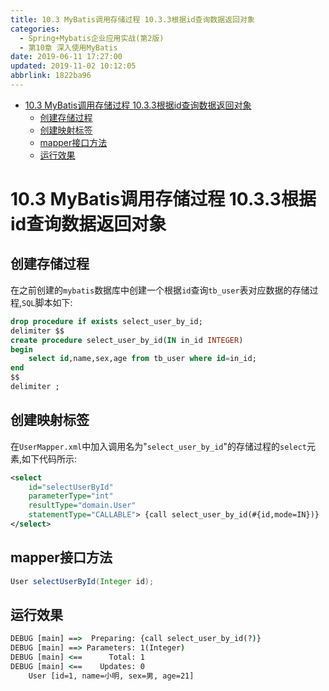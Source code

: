 ```yaml
---
title: 10.3 MyBatis调用存储过程 10.3.3根据id查询数据返回对象
categories: 
  - Spring+Mybatis企业应用实战(第2版)
  - 第10章 深入使用MyBatis
date: 2019-06-11 17:27:00
updated: 2019-11-02 10:12:05
abbrlink: 1822ba96
---
```

<div id='my_toc'>

- [10.3 MyBatis调用存储过程 10.3.3根据id查询数据返回对象](/JavaReadingNotes/1822ba96/#10-3-MyBatis调用存储过程-10-3-3根据id查询数据返回对象)
    - [创建存储过程](/JavaReadingNotes/1822ba96/#创建存储过程)
    - [创建映射标签](/JavaReadingNotes/1822ba96/#创建映射标签)
    - [mapper接口方法](/JavaReadingNotes/1822ba96/#mapper接口方法)
    - [运行效果](/JavaReadingNotes/1822ba96/#运行效果)

</div>
<!--more-->
<script>if (navigator.platform.toLowerCase() == 'win32'){document.getElementById('my_toc').style.display = 'none';}</script>

<!--end-->
# 10.3 MyBatis调用存储过程 10.3.3根据id查询数据返回对象 #
## 创建存储过程 ##
在之前创建的`mybatis`数据库中创建一个根据`id`查询`tb_user`表对应数据的存储过程,`SQL`脚本如下:
```sql
drop procedure if exists select_user_by_id;
delimiter $$
create procedure select_user_by_id(IN in_id INTEGER)
begin
    select id,name,sex,age from tb_user where id=in_id;
end
$$
delimiter ;
```
## 创建映射标签 ##
在`UserMapper.xml`中加入调用名为"`select_user_by_id`"的存储过程的`select`元素,如下代码所示:
```xml
<select
    id="selectUserById"
    parameterType="int"
    resultType="domain.User"
    statementType="CALLABLE"> {call select_user_by_id(#{id,mode=IN})}
</select>
```
## mapper接口方法 ##
```java
User selectUserById(Integer id);
```
## 运行效果 ##
```cmd
DEBUG [main] ==>  Preparing: {call select_user_by_id(?)} 
DEBUG [main] ==> Parameters: 1(Integer)
DEBUG [main] <==      Total: 1
DEBUG [main] <==    Updates: 0
    User [id=1, name=小明, sex=男, age=21]
```

